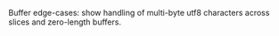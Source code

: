 Buffer edge-cases: show handling of multi-byte utf8 characters across slices and zero-length buffers.
